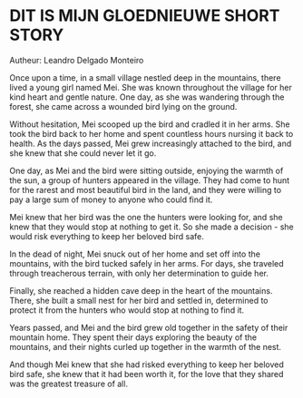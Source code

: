 # DIT IS MIJN GLOEDNIEUWE SHORT STORY
Autheur: Leandro Delgado Monteiro

Once upon a time, in a small village nestled deep in the mountains, there lived a young girl named Mei. She was known throughout the village for her kind heart and gentle nature. One day, as she was wandering through the forest, she came across a wounded bird lying on the ground.

Without hesitation, Mei scooped up the bird and cradled it in her arms. She took the bird back to her home and spent countless hours nursing it back to health. As the days passed, Mei grew increasingly attached to the bird, and she knew that she could never let it go.

One day, as Mei and the bird were sitting outside, enjoying the warmth of the sun, a group of hunters appeared in the village. They had come to hunt for the rarest and most beautiful bird in the land, and they were willing to pay a large sum of money to anyone who could find it.

Mei knew that her bird was the one the hunters were looking for, and she knew that they would stop at nothing to get it. So she made a decision - she would risk everything to keep her beloved bird safe.

In the dead of night, Mei snuck out of her home and set off into the mountains, with the bird tucked safely in her arms. For days, she traveled through treacherous terrain, with only her determination to guide her.

Finally, she reached a hidden cave deep in the heart of the mountains. There, she built a small nest for her bird and settled in, determined to protect it from the hunters who would stop at nothing to find it.

Years passed, and Mei and the bird grew old together in the safety of their mountain home. They spent their days exploring the beauty of the mountains, and their nights curled up together in the warmth of the nest.

And though Mei knew that she had risked everything to keep her beloved bird safe, she knew that it had been worth it, for the love that they shared was the greatest treasure of all.
